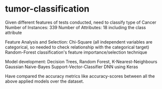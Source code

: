 # tumor-classification
Given different features of tests conducted, need to classify type of Cancer
Number of Instances: 339
Number of Attributes: 18 including the class attribute

Feature Analysis and Selection:
Chi-Square (all independent variables are categorical, so needed to check relationship with the categorical target)
Random-Forest classification's feature importance/selection technique

Model development:
Decision Trees, 
Random Forest,
K-Nearest-Neighbours
Gaussian Naive-Bayes
Support-Vector-Classifier
DNN using Keras

Have compared the accuracy metrics like accuracy-scores between all the above applied models over the dataset.
